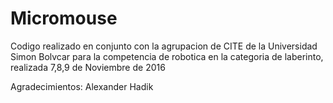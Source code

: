 # Micromouse


Codigo realizado en conjunto con la agrupacion de CITE de la Universidad Simon Bolvcar para la competencia de robotica en la categoria de laberinto, realizada 7,8,9 de Noviembre de 2016

Agradecimientos: Alexander Hadik
